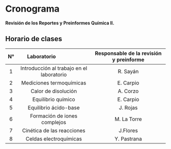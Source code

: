# Cronograma
**Revisión de los Reportes y Preinformes Química II.**
## Horario de clases ##
|N°   | Laboratorio                   |Responsable de la revisión y preinforme|
|:---:| :----------------------------:|:-------------------------------------:|
|1|Introducción al trabajo en el laboratorio|R. Sayán| 
|2|Mediciones termoquímicas|E. Carpio| 
|3|Calor de disolución|A. Corzo|
|4|Equilibrio químico|E. Carpio|
|5|Equilibrio ácido-base|J. Rojas|
|6|Formación de iones complejos|M. La Torre|
|7|Cinética de las reacciones|J.Flores|
|8|Celdas electroquímicas|Y. Pastrana|
